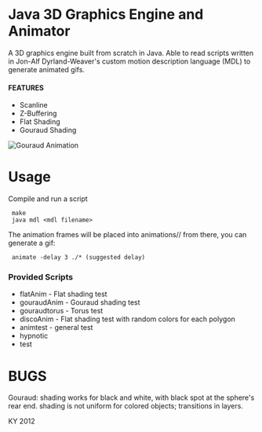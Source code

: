 Java 3D Graphics Engine and Animator
======================================

A 3D graphics engine built from scratch in Java. Able to read scripts written in Jon-Alf Dyrland-Weaver's custom motion description language (MDL) to generate animated gifs.

#### FEATURES
* Scanline
* Z-Buffering
* Flat Shading
* Gouraud Shading

![Gouraud Animation](http://kyeh.me/images/code/gouraud.gif)

Usage
==========

Compile and run a script

     make
     java mdl <mdl filename>

The animation frames will be placed into animations/<mdl filename>/
from there, you can generate a gif:
     
     animate -delay 3 ./* (suggested delay)

### Provided Scripts
* flatAnim - Flat shading test
* gouraudAnim - Gouraud shading test
* gouraudtorus - Torus test
* discoAnim - Flat shading test with random colors for each polygon
* animtest - general test
* hypnotic
* test

BUGS
=======
Gouraud:
  shading works for black and white, with black spot at the sphere's rear end.
  shading is not uniform for colored objects; transitions in layers.
  
KY 2012
